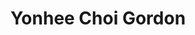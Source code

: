 ---
layout: layouts/profile.liquid
title: Yonhee Choi Gordon
id: yonheegordon23
prefix: 
first: Yonhee
middle: Choi
last: Gordon
suffix: 
email: yonhee@jmgfin.com
currentTitle: Principal, COO & CMO
currentOrg: JMG Financial Group
bio: As Chief Operating Officer at JMG Financial Group, Yonhee is responsible for employee development, day-to-day operations of the firm, and executing strategic planning for the firm’s initiatives. She focuses her efforts on organizational development to ensure the sustainability of JMG's long-term operations. Yonhee also serves as the Chief Marketing Officer by ensuring that JMG’s brand reflects the firm’s core values of leading with integrity. Since starting at JMG in 1986, Yonhee has presented at various industry conferences on topics ranging from career development to business management strategies, in addition to being featured in various industry publications. Prior to her current role, she served as a financial advisor to clients at JMG by providing tax and wealth management services. Yonhee is a principal owner of the firm, a member of the Executive Committee, Board of Directors, and spearheads JMG's involvement in community service. She is a CERTIFIED FINANCIAL PLANNER™ professional, a member of NAPFA, The Chicago Network, International Women’s Forum in Chicago, and she was named as one of the 2018 Women to Watch by InvestmentNews. Yonhee serves on the Board of Trustees for The Foundation for Financial Planning, Board of Trustees for Dominican University, Board of Directors for The Chicago Network, Charles Schwab & Co. DEI Advocacy Board, Executive Board and President’s Council for Almost Home Kids affiliated with Ann & Robert H. Lurie Children’s Hospital, and board member for the Youth Symphony of DuPage. Her involvement as a speaker in the Korean-American community stems from her own experiences growing up with immigrant parents. She holds a BA in Communications from Dominican University.
linkedin: https://www.linkedin.com/in/yonhee-choi-gordon-b8259119/
tiktok: 
twitter: 
aboutme: https://www.jmgfinancial.com/our-team/principals-advisors/yonhee-gordon/
insta: 
orgURL: https://www.jmgfinancial.com/
snapchat: 
personalURL: 
smallHeadshotURL: assets/images/headshots/Yonhee_Gordon_converted_scaled.avif
originalHeadshotURL: assets/images/headshots/Yonhee_Gordon_converted_scaled.avif
tags-experience: 
    - Accounting
    - Corporate Development
    - Cybersecurity
    - DEI
    - HR / Human Resources
    - Marketing
    - P&L&#58; $0-$500M
    - Private Companies
    - Accounting
    - Corporate Development
    - Cybersecurity
    - DEI
    - HR / Human Resources
    - Marketing
    - P&L&#58; $0-$500M
    - Private Companies
tags-current-industries: 
    - Accounting
    - Educational Services
    - Financial Activities
    - Health Care and Social Assistance
    - Investment Management
    - Nursing and Residential Care Facilities
    - Tax/Business Advisory
tags-current-position: 
tags-past-industries: 
tags-past-position: 
    - CMO / Chief Marketing Officer
    - COO / Chief Operating Officer
    - Partner
    - Secretary
tags-current-board-service: 
    - Nonprofit
tags-past-board-service: 
    - Nonprofit
boards-current-corporate-private: 
boards-current-corporate-public: 
boards-current-nonprofit: 
    - Dominican University, Board of Trustee
    - Foundation for Financial Planning, Board of Director
    - Almost Home Kids, Board of Director
    - The Chicago Network, Board of Director
boards-current-privateequity: 
boards-current-spac: 
boards-current-vc: 
boards-past-corporate-private: 
boards-past-corporate-public: 
boards-past-nonprofit: 
    - Youth Symphony of DuPage, Board of Director
boards-past-privateequity: 
boards-past-spac: 
boards-past-vc: 
---